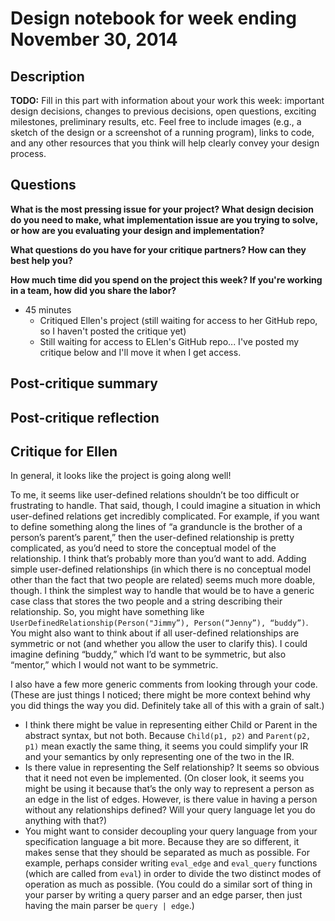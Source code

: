 # Design notebook for week ending November 30, 2014

## Description

**TODO:** Fill in this part with information about your work this week:
important design decisions, changes to previous decisions, open questions,
exciting milestones, preliminary results, etc. Feel free to include images
(e.g., a sketch of the design or a screenshot of a running program), links to
code, and any other resources that you think will help clearly convey your
design process.

## Questions

**What is the most pressing issue for your project? What design decision do
you need to make, what implementation issue are you trying to solve, or how
are you evaluating your design and implementation?**

**What questions do you have for your critique partners? How can they best help
you?**

**How much time did you spend on the project this week? If you're working in a
team, how did you share the labor?**

* 45 minutes
  * Critiqued Ellen's project (still waiting for access to her GitHub repo, so I haven't posted the critique yet)
  * Still waiting for access to ELlen's GitHub repo... I've posted my critique below and I'll move it when I get access.

## Post-critique summary

## Post-critique reflection

## Critique for Ellen

In general, it looks like the project is going along well!

To me, it seems like user-defined relations shouldn’t be too difficult or frustrating to handle. That said, though, I could imagine a situation in which user-defined relations get incredibly complicated. For example, if you want to define something along the lines of “a granduncle is the brother of a person’s parent’s parent,” then the user-defined relationship is pretty complicated, as you’d need to store the conceptual model of the relationship. I think that’s probably more than you’d want to add. Adding simple user-defined relationships (in which there is no conceptual model other than the fact that two people are related) seems much more doable, though. I think the simplest way to handle that would be to have a generic case class that stores the two people and a string describing their relationship. So, you might have something like  `UserDefinedRelationship(Person("Jimmy”), Person(“Jenny”), “buddy”)`. You might also want to think about if all user-defined relationships are symmetric or not (and whether you allow the user to clarify this). I could imagine defining “buddy,” which I’d want to be symmetric, but also “mentor,” which I would not want to be symmetric.

I also have a few more generic comments from looking through your code. (These are just things I noticed; there might be more context behind why you did things the way you did. Definitely take all of this with a grain of salt.)
  * I think there might be value in representing either Child or Parent in the abstract syntax, but not both. Because `Child(p1, p2)` and `Parent(p2, p1)` mean exactly the same thing, it seems you could simplify your IR and your semantics by only representing one of the two in the IR. 
  * Is there value in representing the Self relationship? It seems so obvious that it need not even be implemented. (On closer look, it seems you might be using it because that’s the only way to represent a person as an edge in the list of edges. However, is there value in having a person without any relationships defined? Will your query language let you do anything with that?)
  * You might want to consider decoupling your query language from your specification language a bit more. Because they are so different, it makes sense that they should be separated as much as possible. For example, perhaps consider writing `eval_edge` and `eval_query` functions (which are called from `eval`) in order to divide the two distinct modes of operation as much as possible. (You could do a similar sort of thing in your parser by writing a query parser and an edge parser, then just having the main parser be `query | edge`.)
